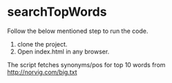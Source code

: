 # searchTopWords
Follow the below mentioned step to run the code.
1. clone the project.
2. Open index.html in any browser.

The script fetches synonyms/pos for top 10 words from http://norvig.com/big.txt

